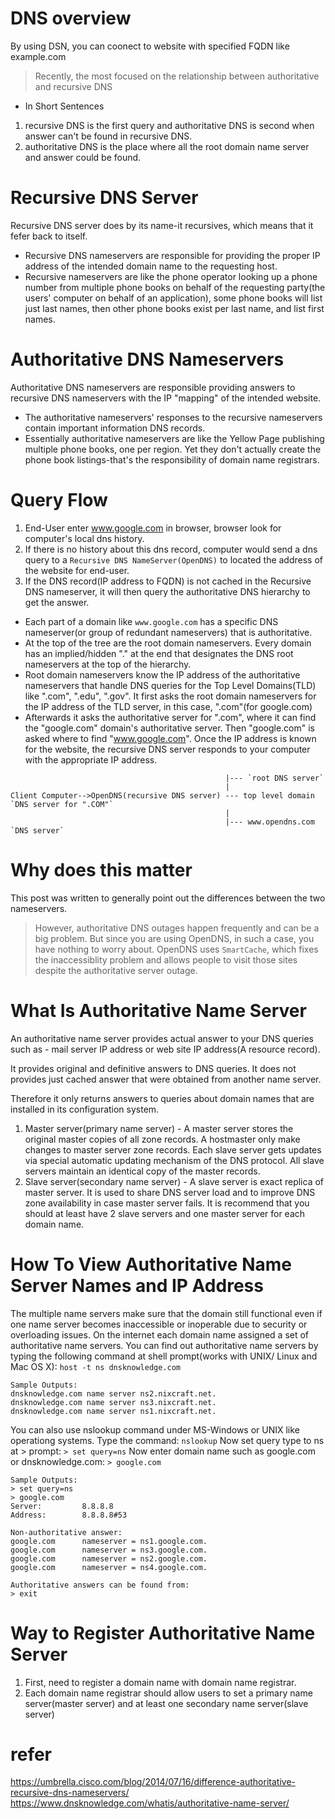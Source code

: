# DNS overview
By using DSN, you can coonect to website with specified FQDN like example.com

> Recently, the most focused on the relationship between authoritative and recursive DNS

- In Short Sentences
1. recursive DNS is the first query and authoritative DNS is second when answer can't be found in recursive DNS.
2. authoritative DNS is the place where all the root domain name server and answer could be found.


# Recursive DNS Server
Recursive DNS server does by its name-it recursives, which means that it fefer back to itself.
- Recursive DNS nameservers are responsible for providing the proper IP address of the intended domain name to the requesting host.
- Recursive nameservers are like the phone operator looking up a phone number from multiple phone books on behalf of the requesting party(the users' computer on behalf of an application), some phone books will list just last names, then other phone books exist per last name, and list first names.



# Authoritative DNS Nameservers
Authoritative DNS nameservers are responsible providing answers to recursive DNS nameservers with the IP "mapping" of the intended website.
- The authoritative nameservers' responses to the recursive nameservers contain important information DNS records.
- Essentially authoritative nameservers are like the Yellow Page publishing multiple phone books, one per region. Yet they don't actually create the phone book listings-that's the responsibility of domain name registrars.


# Query Flow
1. End-User enter www.google.com in browser, browser look for computer's local dns history.
2. If there is no history about this dns record, computer would send a dns query to a `Recursive DNS NameServer(OpenDNS)` to located the address of the website for end-user.
3. If the DNS record(IP address to FQDN) is not cached in the Recursive DNS nameserver, it will then query the authoritative DNS hierarchy to get the answer.

- Each part of a domain like `www.google.com` has a specific DNS nameserver(or group of redundant nameservers) that is authoritative.
- At the top of the tree are the root domain nameservers. Every domain has an implied/hidden "." at the end that designates the DNS root nameservers at the top of the hierarchy.
- Root domain nameservers know the IP address of the authoritative nameservers that handle DNS queries for the Top Level Domains(TLD) like ".com", ".edu", ".gov". It first asks the root domain nameservers for the IP address of the TLD server, in this case, ".com"(for google.com)
- Afterwards it asks the authoritative server for ".com", where it can find the "google.com" domain's authoritative server. Then "google.com" is asked where to find "www.google.com". Once the IP address is known for the website, the recursive DNS server responds to your computer with the appropriate IP address.

```
                                                |--- `root DNS server`
                                                |
Client Computer-->OpenDNS(recursive DNS server) --- top level domain `DNS server for ".COM"`
                                                |
                                                |--- www.opendns.com `DNS server`
```

# Why does this matter
This post was written to generally point out the differences between the two nameservers.
> However, authoritative DNS outages happen frequently and can be a big problem. But since you are using OpenDNS, in such a case, you have nothing to worry about. OpenDNS uses `SmartCache`, which fixes the inaccessiblity problem and allows people to visit those sites despite the authoritative server outage.


# What Is Authoritative Name Server
An authoritative name server provides actual answer to your DNS queries such as - mail server IP address or web site IP address(A resource record).

It provides original and definitive answers to DNS queries. It does not provides just cached answer that were obtained from another name server.

Therefore it only returns answers to queries about domain names that are installed in its configuration system.

1. Master server(primary name server) - A master server stores the original master copies of all zone records. A hostmaster only make changes to master server zone records. Each slave server gets updates via special automatic updating mechanism of the DNS protocol. All slave servers maintain an identical copy of the master records.
2. Slave server(secondary name server) - A slave server is exact replica of master server. It is used to share DNS server load and to improve DNS zone availability in case master server fails. It is recommend that you should at least have 2 slave servers and one master server for each domain name.

# How To View Authoritative Name Server Names and IP Address
The multiple name servers make sure that the domain still functional even if one name server becomes inaccessible or inoperable due to security or overloading issues. On the internet each domain name assigned a set of authoritative name servers. You can find out authoritative name servers by typing the following command at shell prompt(works with UNIX/ Linux and Mac OS X):
`host -t ns dnsknowledge.com`
```
Sample Outputs:
dnsknowledge.com name server ns2.nixcraft.net.
dnsknowledge.com name server ns3.nixcraft.net.
dnsknowledge.com name server ns1.nixcraft.net.
```
You can also use nslookup command under MS-Windows or UNIX like operationg systems. Type the command:
`nslookup`
Now set query type to ns at > prompt:
`> set query=ns`
Now enter domain name such as google.com or dnsknowledge.com:
`> google.com`
```
Sample Outputs:
> set query=ns
> google.com
Server:         8.8.8.8
Address:        8.8.8.8#53

Non-authoritative answer:
google.com      nameserver = ns1.google.com.
google.com      nameserver = ns3.google.com.
google.com      nameserver = ns2.google.com.
google.com      nameserver = ns4.google.com.

Authoritative answers can be found from:
> exit
```

# Way to Register Authoritative Name Server
1. First, need to register a domain name with domain name registrar.
2. Each domain name registrar should allow users to set a primary name server(master server) and at least one secondary name server(slave server)



# refer
https://umbrella.cisco.com/blog/2014/07/16/difference-authoritative-recursive-dns-nameservers/
https://www.dnsknowledge.com/whatis/authoritative-name-server/